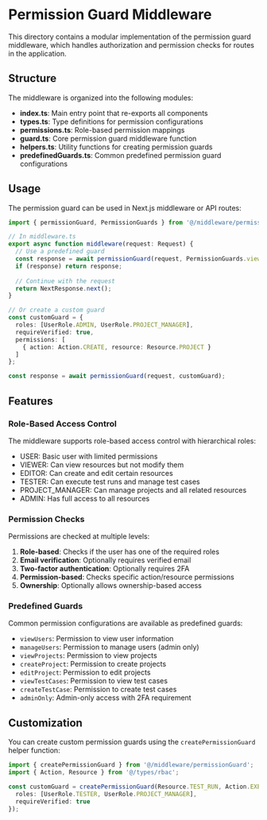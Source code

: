 # Permission Guard Middleware

This directory contains a modular implementation of the permission guard middleware, which handles authorization and permission checks for routes in the application.

## Structure

The middleware is organized into the following modules:

- **index.ts**: Main entry point that re-exports all components
- **types.ts**: Type definitions for permission configurations
- **permissions.ts**: Role-based permission mappings
- **guard.ts**: Core permission guard middleware function
- **helpers.ts**: Utility functions for creating permission guards
- **predefinedGuards.ts**: Common predefined permission guard configurations

## Usage

The permission guard can be used in Next.js middleware or API routes:

```typescript
import { permissionGuard, PermissionGuards } from '@/middleware/permissionGuard';

// In middleware.ts
export async function middleware(request: Request) {
  // Use a predefined guard
  const response = await permissionGuard(request, PermissionGuards.viewProjects);
  if (response) return response;
  
  // Continue with the request
  return NextResponse.next();
}

// Or create a custom guard
const customGuard = {
  roles: [UserRole.ADMIN, UserRole.PROJECT_MANAGER],
  requireVerified: true,
  permissions: [
    { action: Action.CREATE, resource: Resource.PROJECT }
  ]
};

const response = await permissionGuard(request, customGuard);
```

## Features

### Role-Based Access Control

The middleware supports role-based access control with hierarchical roles:

- USER: Basic user with limited permissions
- VIEWER: Can view resources but not modify them
- EDITOR: Can create and edit certain resources
- TESTER: Can execute test runs and manage test cases
- PROJECT_MANAGER: Can manage projects and all related resources
- ADMIN: Has full access to all resources

### Permission Checks

Permissions are checked at multiple levels:

1. **Role-based**: Checks if the user has one of the required roles
2. **Email verification**: Optionally requires verified email
3. **Two-factor authentication**: Optionally requires 2FA
4. **Permission-based**: Checks specific action/resource permissions
5. **Ownership**: Optionally allows ownership-based access

### Predefined Guards

Common permission configurations are available as predefined guards:

- `viewUsers`: Permission to view user information
- `manageUsers`: Permission to manage users (admin only)
- `viewProjects`: Permission to view projects
- `createProject`: Permission to create projects
- `editProject`: Permission to edit projects
- `viewTestCases`: Permission to view test cases
- `createTestCase`: Permission to create test cases
- `adminOnly`: Admin-only access with 2FA requirement

## Customization

You can create custom permission guards using the `createPermissionGuard` helper function:

```typescript
import { createPermissionGuard } from '@/middleware/permissionGuard';
import { Action, Resource } from '@/types/rbac';

const customGuard = createPermissionGuard(Resource.TEST_RUN, Action.EXECUTE, {
  roles: [UserRole.TESTER, UserRole.PROJECT_MANAGER],
  requireVerified: true
});
``` 
